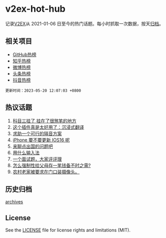 # v2ex-hot-hub

 记录[V2EX](https://www.v2ex.com/)从 2021-01-06 日至今的热门话题。每小时抓取一次数据，按天[归档](archives)。
 
 ## 相关项目

- [GitHub热榜](https://github.com/snaildev/github-hot-hub)
- [知乎热榜](https://github.com/snaildev/zhihu-hot-hub)
- [微博热榜](https://github.com/snaildev/weibo-hot-hub)
- [头条热榜](https://github.com/snaildev/toutiao-hot-hub)
- [抖音热榜](https://github.com/snaildev/douyin-hot-hub)


 `更新时间：2023-05-20 12:07:03 +0800`

## 热议话题

1. [科目三挂了 挂在了很煞笔的地方](https://www.v2ex.com/t/941203)
1. [这个插件真是太好用了：沉浸式翻译](https://www.v2ex.com/t/941217)
1. [求助一个可行的隔音方案](https://www.v2ex.com/t/941237)
1. [iPhone 要不要更新 IOS16 呢](https://www.v2ex.com/t/941238)
1. [来聊点出国的问题吧](https://www.v2ex.com/t/941463)
1. [用什么输入法](https://www.v2ex.com/t/941251)
1. [一个面试题，大家评评理](https://www.v2ex.com/t/941363)
1. [怎么强制性给父母存一笔钱备不时之需?](https://www.v2ex.com/t/941212)
1. [农村老家被要求在门口装摄像头。](https://www.v2ex.com/t/941336)

## 历史归档

[archives](archives)

## License

See the [LICENSE](LICENSE) file for license rights and limitations (MIT).
